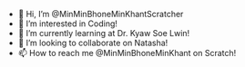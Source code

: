 - 👋 Hi, I’m @MinMinBhoneMinKhantScratcher
- 👀 I’m interested in Coding!
- 🌱 I’m currently learning at Dr. Kyaw Soe Lwin!
- 💞️ I’m looking to collaborate on Natasha!
- 📫 How to reach me @MinMinBhoneMinKhant on Scratch!

<!---
MinMinBhoneMinKhantScratcher/MinMinBhoneMinKhantScratcher is a ✨ special ✨ repository because its `README.md` (this file) appears on your GitHub profile.
You can click the Preview link to take a look at your changes.
--->
